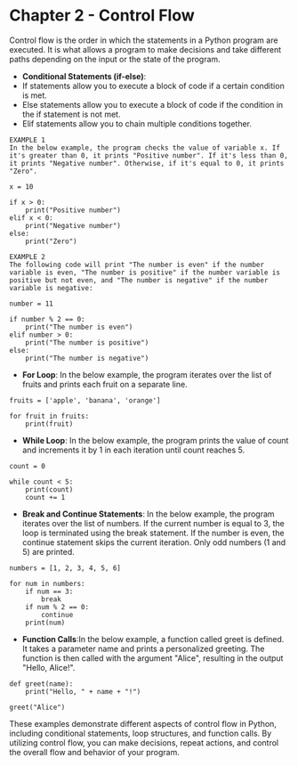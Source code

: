 # Chapter 2 - Control Flow

Control flow is the order in which the statements in a Python program are executed. It is what allows a program to make decisions and take different paths depending on the input or the state of the program.

- **Conditional Statements (if-else)**: 
- If statements allow you to execute a block of code if a certain condition is met.
- Else statements allow you to execute a block of code if the condition in the if statement is not met.
- Elif statements allow you to chain multiple conditions together.

```
EXAMPLE 1
In the below example, the program checks the value of variable x. If it's greater than 0, it prints "Positive number". If it's less than 0, it prints "Negative number". Otherwise, if it's equal to 0, it prints "Zero".

x = 10

if x > 0:
    print("Positive number")
elif x < 0:
    print("Negative number")
else:
    print("Zero")

EXAMPLE 2
The following code will print "The number is even" if the number variable is even, "The number is positive" if the number variable is positive but not even, and "The number is negative" if the number variable is negative:

number = 11

if number % 2 == 0:
    print("The number is even")
elif number > 0:
    print("The number is positive")
else:
    print("The number is negative")

```
- **For Loop**: In the below example, the program iterates over the list of fruits and prints each fruit on a separate line.

```
fruits = ['apple', 'banana', 'orange']

for fruit in fruits:
    print(fruit)
```
- **While Loop**: In the below example, the program prints the value of count and increments it by 1 in each iteration until count reaches 5.

```
count = 0

while count < 5:
    print(count)
    count += 1
```
- **Break and Continue Statements**: In the below example, the program iterates over the list of numbers. If the current number is equal to 3, the loop is terminated using the break statement. If the number is even, the continue statement skips the current iteration. Only odd numbers (1 and 5) are printed.

```
numbers = [1, 2, 3, 4, 5, 6]

for num in numbers:
    if num == 3:
        break
    if num % 2 == 0:
        continue
    print(num)
```
- **Function Calls**:In the below example, a function called greet is defined. It takes a parameter name and prints a personalized greeting. The function is then called with the argument "Alice", resulting in the output "Hello, Alice!".

```
def greet(name):
    print("Hello, " + name + "!")

greet("Alice")
```

These examples demonstrate different aspects of control flow in Python, including conditional statements, loop structures, and function calls. By utilizing control flow, you can make decisions, repeat actions, and control the overall flow and behavior of your program.


  
